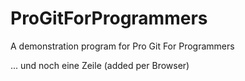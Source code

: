 # ProGitForProgrammers
A demonstration program for Pro Git For Programmers 


... und noch eine Zeile (added per Browser)
